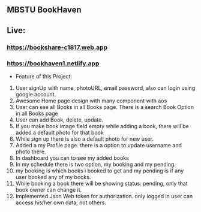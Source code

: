 ## MBSTU BookHaven

## Live:

### https://bookshare-c1817.web.app

### https://bookhaven1.netlify.app

- Feature of this Project:

1. User signUp with name, photoURL, email password, also can login using google account.
2. Awesome Home page design with many component with aos
3. User can see all Books in all Books page. There is a search Book Option in all Books page
4. User can add Book, delete, update.
5. If you make book image field empty while adding a book, there will be added a default photo for that book
6. While sign up there is also a default photo for new user.
7. Added a my Profile page. there is a option to update username and photo there.
8. In dashboard you can to see my added books
9. In my schedule there is two option, my booking and my pending.
10. my booking is which books i booked to get and my pending is if any user booked any of my books.
11. While booking a book there will be showing status: pending, only that book owner can change it.
12. Implemented Json Web token for authorization. only logged in user can access his/her own data, not others.
